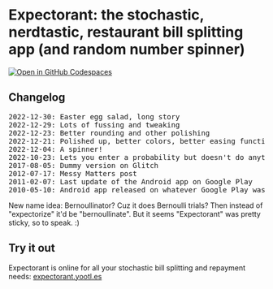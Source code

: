 # Expectorant: the stochastic, nerdtastic, restaurant bill splitting app (and random number spinner)

[![Open in GitHub Codespaces](https://github.com/codespaces/badge.svg)](https://github.com/codespaces/new?hide_repo_select=true&ref=master&repo=649443)

## Changelog

<pre>
2022-12-30: Easter egg salad, long story
2022-12-29: Lots of fussing and tweaking
2022-12-23: Better rounding and other polishing
2022-12-21: Polished up, better colors, better easing function for the spinner
2022-12-04: A spinner!
2022-10-23: Lets you enter a probability but doesn't do anything with it
2017-08-05: Dummy version on Glitch
2012-07-17: Messy Matters post
2011-02-07: Last update of the Android app on Google Play
2010-05-10: Android app released on whatever Google Play was called back then
</pre>

New name idea: Bernoullinator? Cuz it does Bernoulli trials? Then instead of "expectorize" it'd be "bernoullinate". But it seems "Expectorant" was pretty sticky, so to speak. :)

## Try it out

Expectorant is online for all your stochastic bill splitting and repayment needs:
[expectorant.yootl.es](https://expectorant.yootl.es)
